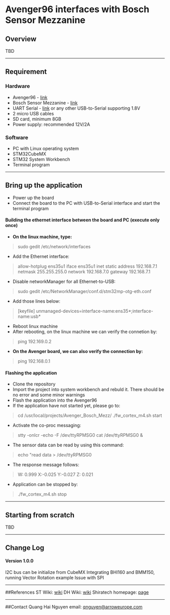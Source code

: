 # Avenger96 interfaces with Bosch Sensor Mezzanine

## Overview

TBD

---
## Requirement
### Hardware

* Avenger96 - [link](https://www.arrow.com/en/campaigns/avengers)
* Bosch Sensor Mezzanine - [link](https://www.96boards.org/product/shiratech-bosch/)
* UART Serial - [link](https://www.96boards.org/product/uartserial/) or any other USB-to-Serial supporting 1.8V 
* 2 micro USB cables
* SD card, minimum 8GB
* Power supply: recommended 12V/2A

### Software

* PC with Linux operating system
* STM32CubeMX
* STM32 System Workbench
* Terminal program

---
## Bring up the application

* Power up the board
* Connect the board to the PC with USB-to-Serial interface and start the terminal program
#### Building the ethernet interface between the board and PC (execute only once)
* **On the linux machine, type:**
> sudo gedit /etc/network/interfaces 
* Add the Ethernet interface:
> allow-hotplug ens35u1
> iface ens35u1 inet static
> address 192.168.7.1
> netmask 255.255.255.0
> network 192.168.7.0
> gateway 192.168.7.1
* Disable networkManager for all Ethernet-to-USB: 
> sudo gedit /etc/NetworkManager/conf.d/stm32mp-otg-eth.conf 
* Add those lines below:
> [keyfile]
> unmanaged-devices=interface-name:ens35*;interface-name:usb*
* Reboot linux machine
* After rebooting, on the linux machine we can verify the connetion by:
> ping 192.169.0.2
* **On the Avenger board, we can also verify the connection by:**
> ping 192.168.0.1
#### Flashing the application
* Clone the repository
* Import the project into system workbench and rebuld it. There should be no error and some minor warnings
* Flash the application into the Avenger96
* If the application have not started yet, please go to: 
>cd /usr/local/projects/Avenger_Bosch_Mezz/
> ./fw_cortex_m4.sh start

* Activate the co-proc messaging:
> stty -onlcr -echo -F /dev/ttyRPMSG0
> cat /dev/ttyRPMSG0 &

* The sensor data can be read by using this command: 
> echo "read data > /dev/ttyRPMSG0

* The response message follows:
> W: 0.999  X:-0.025  Y:-0.027  Z: 0.021

* Application can be stopped by:
> ./fw_cortex_m4.sh stop

---
## Starting from scratch

TBD

---
## Change Log

#### Version 1.0.0
I2C bus can be initialize from CubeMX
Integrating BHI160 and BMM150, running Vector Rotation example
Issue with SPI  

---
##References
ST Wiki: [wiki](https://wiki.st.com/stm32mpu/wiki/Main_Page)
DH Wiki: [wiki](https://wiki.dh-electronics.com/index.php/Avenger96)
Shiratech homepage: [page](http://www.shiratech-solutions.com/products/bosch-sensor/)

---
##Contact
Quang Hai Nguyen 
email: qnguyen@arroweurope.com